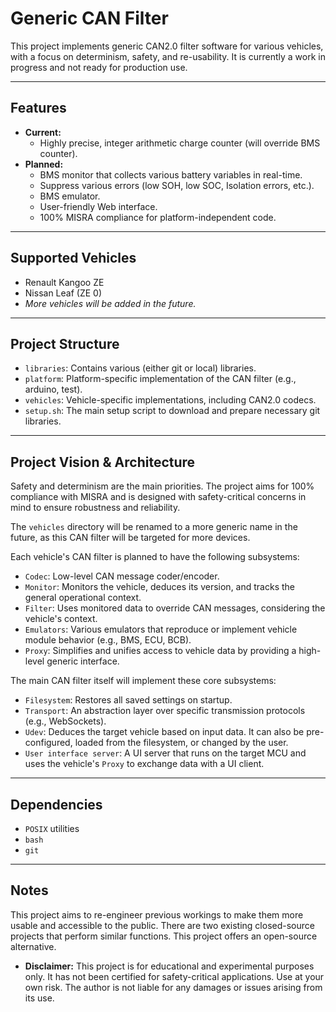 # Generic CAN Filter
This project implements generic CAN2.0 filter software for various vehicles, with a focus on determinism, safety, and re-usability. It is currently a work in progress and not ready for production use.


---

## Features
* **Current:**
    * Highly precise, integer arithmetic charge counter (will override BMS counter).
* **Planned:**
    * BMS monitor that collects various battery variables in real-time.
    * Suppress various errors (low SOH, low SOC, Isolation errors, etc.).
    * BMS emulator.
    * User-friendly Web interface.
    * 100% MISRA compliance for platform-independent code.

---

## Supported Vehicles
* Renault Kangoo ZE
* Nissan Leaf (ZE 0)
* *More vehicles will be added in the future.*

---

## Project Structure
* `libraries`: Contains various (either git or local) libraries.
* `platform`: Platform-specific implementation of the CAN filter (e.g., arduino, test).
* `vehicles`: Vehicle-specific implementations, including CAN2.0 codecs.
* `setup.sh`: The main setup script to download and prepare necessary git libraries.

---

## Project Vision & Architecture
Safety and determinism are the main priorities. The project aims for 100% compliance with MISRA and is designed with safety-critical concerns in mind to ensure robustness and reliability.

The `vehicles` directory will be renamed to a more generic name in the future, as this CAN filter will be targeted for more devices.

Each vehicle's CAN filter is planned to have the following subsystems:
* `Codec`: Low-level CAN message coder/encoder.
* `Monitor`: Monitors the vehicle, deduces its version, and tracks the general operational context.
* `Filter`: Uses monitored data to override CAN messages, considering the vehicle's context.
* `Emulators`: Various emulators that reproduce or implement vehicle module behavior (e.g., BMS, ECU, BCB).
* `Proxy`: Simplifies and unifies access to vehicle data by providing a high-level generic interface.

The main CAN filter itself will implement these core subsystems:
* `Filesystem`: Restores all saved settings on startup.
* `Transport`: An abstraction layer over specific transmission protocols (e.g., WebSockets).
* `Udev`: Deduces the target vehicle based on input data. It can also be pre-configured, loaded from the filesystem, or changed by the user.
* `User interface server`: A UI server that runs on the target MCU and uses the vehicle's `Proxy` to exchange data with a UI client.

---

## Dependencies
* `POSIX` utilities
* `bash`
* `git`

---

## Notes
This project aims to re-engineer previous workings to make them more usable and accessible to the public. There are two existing closed-source projects that perform similar functions. This project offers an open-source alternative.

* **Disclaimer:** This project is for educational and experimental purposes only. It has not been certified for safety-critical applications. Use at your own risk. The author is not liable for any damages or issues arising from its use.
